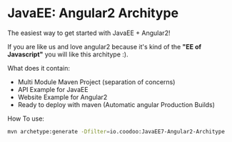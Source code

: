 # JavaEE: Angular2 Architype
The easiest way to get started with JavaEE + Angular2!

If you are like us and love angular2 because it's kind of the **"EE of Javascript"** you will like this architype :).

What does it contain:
- Multi Module Maven Project (separation of concerns)
- API Example for JavaEE
- Website Example for Angular2
- Ready to deploy with maven (Automatic angular Production Builds)

How To use:
```sh
mvn archetype:generate -Dfilter=io.coodoo:JavaEE7-Angular2-Architype
```
